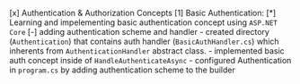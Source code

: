 [x] Authentication & Authorization Concepts
[1] Basic Authentication:
    [*] Learning and impelementing basic authentication concept using `ASP.NET Core`
    [-] adding authentication scheme and handler
        - created directory (`Authentication`) that contains auth handler (`BasicAuthHandler.cs`) which inherents from `AuthenticationHandler` abstract class.
        - implemented basic auth concept inside of `HandleAuthenticateAsync`
        - configured Authentication in `program.cs` by adding authentication scheme to the builder

        